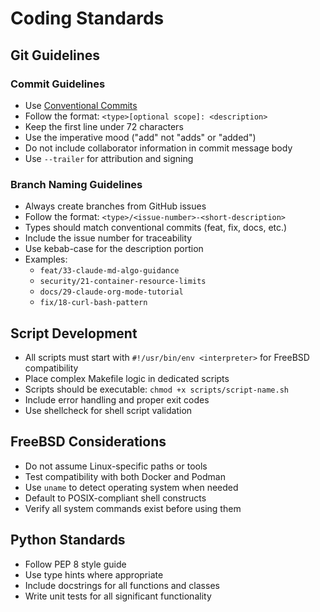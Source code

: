 # Coding Standards

## Git Guidelines

### Commit Guidelines

- Use [Conventional Commits](https://www.conventionalcommits.org/)
- Follow the format: `<type>[optional scope]: <description>`
- Keep the first line under 72 characters
- Use the imperative mood ("add" not "adds" or "added")
- Do not include collaborator information in commit message body
- Use `--trailer` for attribution and signing

### Branch Naming Guidelines

- Always create branches from GitHub issues
- Follow the format: `<type>/<issue-number>-<short-description>`
- Types should match conventional commits (feat, fix, docs, etc.)
- Include the issue number for traceability
- Use kebab-case for the description portion
- Examples:
  - `feat/33-claude-md-algo-guidance`
  - `security/21-container-resource-limits`
  - `docs/29-claude-org-mode-tutorial`
  - `fix/18-curl-bash-pattern`

## Script Development

- All scripts must start with `#!/usr/bin/env <interpreter>` for FreeBSD compatibility
- Place complex Makefile logic in dedicated scripts
- Scripts should be executable: `chmod +x scripts/script-name.sh`
- Include error handling and proper exit codes
- Use shellcheck for shell script validation

## FreeBSD Considerations

- Do not assume Linux-specific paths or tools
- Test compatibility with both Docker and Podman
- Use `uname` to detect operating system when needed
- Default to POSIX-compliant shell constructs
- Verify all system commands exist before using them

## Python Standards

- Follow PEP 8 style guide
- Use type hints where appropriate
- Include docstrings for all functions and classes
- Write unit tests for all significant functionality
